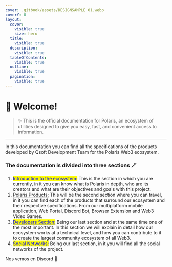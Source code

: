 ```yaml
---
cover: .gitbook/assets/DESIGNSAMPLE 01.webp
coverY: 0
layout:
  cover:
    visible: true
    size: hero
  title:
    visible: true
  description:
    visible: true
  tableOfContents:
    visible: true
  outline:
    visible: true
  pagination:
    visible: true
---
```


# 👋 Welcome!

> ✨ This is the official documentation for Polaris, an ecosystem of utilities designed to give you easy, fast, and convenient access to information.

***

In this documentation you can find all the specifications of the products developed by Qsoft Development Team for the Polaris Web3 ecosystem.

### The documentation is divided into three sections 🪄

1. <mark style="color:blue;">Introduction to the ecosystem:</mark> This is the section in which you are currently, in it you can know what is Polaris in depth, who are its creators and what are their objectives and goals with this project.
2. [Polaris Products:](products/polaris-app/) This will be the second section where you can travel, in it you can find each of the products that surround our ecosystem and their respective specifications. From our multiplatform mobile application, Web Portal, Discord Bot, Browser Extension and Web3 Video Games.
3. [<mark style="color:blue;">Developers Section:</mark>](developers/polaris-dev/) Being our last section and at the same time one of the most important. In this section we will explain in detail how our ecosystem works at a technical level, and how you can contribute to it to create the largest community ecosystem of all Web3.
4. <mark style="color:blue;">Social Networks:</mark> Being our last section, in it you will find all the social networks of the project.

Nos vemos en Discord 🤙
